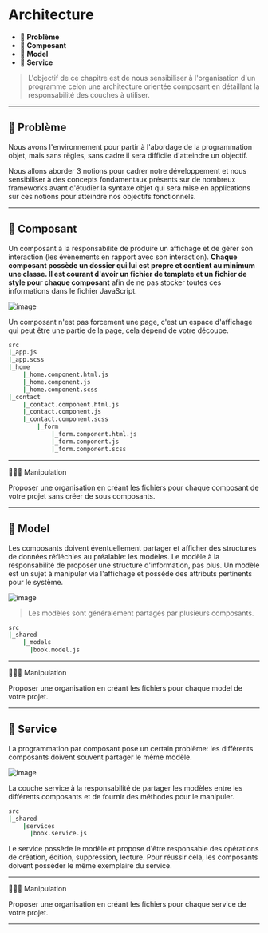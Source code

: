 # Architecture

*  🔖 **Problème**
*  🔖 **Composant**
*  🔖 **Model**
*  🔖 **Service**

> L'objectif de ce chapitre est de nous sensibiliser à l'organisation d'un programme celon une architecture orientée composant en détaillant la responsabilité des couches à utiliser.
___

## 📑 Problème

Nous avons l'environnement pour partir à l'abordage de la programmation objet, mais sans règles, sans cadre il sera difficile d'atteindre un objectif. 

Nous allons aborder 3 notions pour cadrer notre développement et nous sensibiliser à des concepts fondamentaux présents sur de nombreux frameworks avant d'étudier la syntaxe objet qui sera mise en applications sur ces notions pour atteindre nos objectifs fonctionnels.

___

## 📑 Composant

Un composant à la responsabilité de produire un affichage et de gérer son interaction (les évènements en rapport avec son interaction). **Chaque composant possède un dossier qui lui est propre et contient au minimum une classe. Il est courant d'avoir un fichier de template et un fichier de style pour chaque composant** afin de ne pas stocker toutes ces informations dans le fichier JavaScript.

![image](https://raw.githubusercontent.com/seeren-training/JavaScript-Object/master/wiki/resources/component.jpg)

Un composant n'est pas forcement une page, c'est un espace d'affichage qui peut être une partie de la page, cela dépend de votre découpe.

```bash
src
|_app.js
|_app.scss
|_home
    |_home.component.html.js
    |_home.component.js
    |_home.component.scss
|_contact
    |_contact.component.html.js
    |_contact.component.js
    |_contact.component.scss
        |_form
            |_form.component.html.js
            |_form.component.js
            |_form.component.scss
```

___

👨🏻‍💻 Manipulation

Proposer une organisation en créant les fichiers pour chaque composant de votre projet sans créer de sous composants.

___

## 📑 Model

Les composants doivent éventuellement partager et afficher des structures de données réfléchies au préalable: les modèles. Le modèle à la responsabilité de proposer une structure d'information, pas plus. Un modèle est un sujet à manipuler via l'affichage et possède des attributs pertinents pour le système.

![image](https://raw.githubusercontent.com/seeren-training/JavaScript-Object/master/wiki/resources/model.jpg)

> Les modèles sont généralement partagés par plusieurs composants.

```bash
src
|_shared
    |_models
      |book.model.js
```

___

👨🏻‍💻 Manipulation

Proposer une organisation en créant les fichiers pour chaque model de votre projet.

___


## 📑 Service

La programmation par composant pose un certain problème: les différents composants doivent souvent partager le même modèle.

![image](https://raw.githubusercontent.com/seeren-training/JavaScript-Object/master/wiki/resources/service.jpg)

La couche service à la responsabilité de partager les modèles entre les différents composants et de fournir des méthodes pour le manipuler.

```bash
src
|_shared
    |services
      |book.service.js
```

Le service possède le modèle et propose d'être responsable des opérations de création, édition, suppression, lecture. Pour réussir cela, les composants doivent posséder le même exemplaire du service.

___

👨🏻‍💻 Manipulation

Proposer une organisation en créant les fichiers pour chaque service de votre projet.

___
